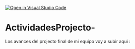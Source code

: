 [![Open in Visual Studio Code](https://classroom.github.com/assets/open-in-vscode-c66648af7eb3fe8bc4f294546bfd86ef473780cde1dea487d3c4ff354943c9ae.svg)](https://classroom.github.com/online_ide?assignment_repo_id=8658234&assignment_repo_type=AssignmentRepo)
# ActividadesProjecto-
Los avances del projecto final de mi equipo voy a subir aqui : 
